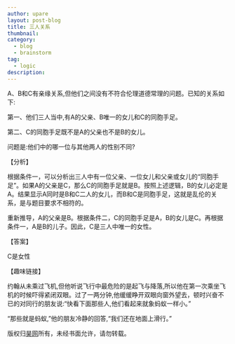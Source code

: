 ```yaml
---
author: upare
layout: post-blog
title: 三人关系
thumbnail:
category:
  - blog
  - brainstorm
tag:
  - logic
description: 
---
```

A、B和C有亲缘关系,但他们之间没有不符合伦理道德常理的问题。已知的关系如下:

第一、他们三人当中,有A的父亲、B唯一的女儿和C的同胞手足。

第二、C的同胞手足既不是A的父亲也不是B的女儿。

问题是:他们中的哪一位与其他两人的性别不同?

【分析】

根据条件一，可以分析出三人中有一位父亲、一位女儿和父亲或女儿的“同胞手足”。如果A的父亲是C，那么C的同胞手足就是B。按照上述逻辑，B的女儿必定是A。结果显示A同时是B和C二人的女儿，而B和C是同胞手足，这就是乱伦的关系，是与题目要求不相符的。

重新推导，A的父亲是B。根据条件二，C的同胞手足是A，B的女儿是C。再根据条件一，A是B的儿子。因此，C是三人中唯一的女性。

【答案】

C是女性

【趣味链接】

约翰从未乘过飞机,但他听说飞行中最危险的是起飞与降落,所以他在第一次乘坐飞机的时候吓得紧闭双眼。过了一两分钟,他缓缓睁开双眼向窗外望去，顿时兴奋不已的对同行的朋友说:“快看下面那些人,他们看起来就象蚂蚁一样小。”

“那些就是蚂蚁,”他的朋友冷静的回答,“我们还在地面上滑行。”

版权归[昊网](https://www.howwant.com/)所有，未经书面允许，请勿转载。